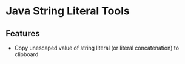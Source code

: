 # Java String Literal Tools

## Features

- Copy unescaped value of string literal (or literal concatenation) to clipboard